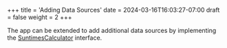 +++
title = 'Adding Data Sources'
date = 2024-03-16T16:03:27-07:00
draft = false
weight = 2
+++

The app can be extended to add additional data sources by implementing the [SuntimesCalculator](https://github.com/forrestguice/SuntimesWidget/wiki/Interfaces#suntimescalculator) interface.

